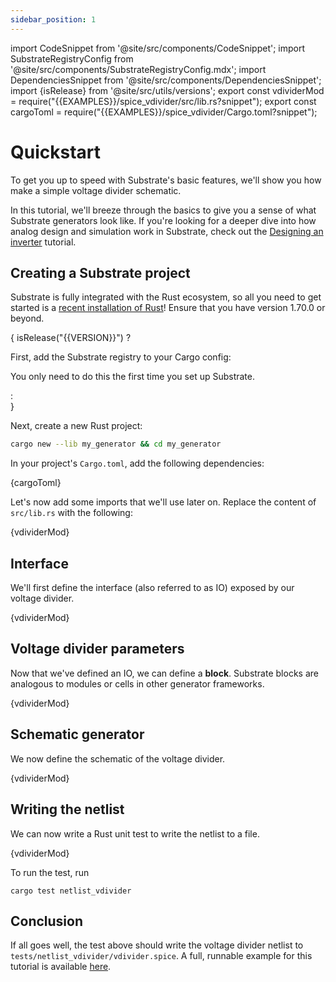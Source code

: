 ```yaml
---
sidebar_position: 1
---
```


import CodeSnippet from '@site/src/components/CodeSnippet';
import SubstrateRegistryConfig from '@site/src/components/SubstrateRegistryConfig.mdx';
import DependenciesSnippet from '@site/src/components/DependenciesSnippet';
import {isRelease} from '@site/src/utils/versions';
export const vdividerMod = require("{{EXAMPLES}}/spice_vdivider/src/lib.rs?snippet");
export const cargoToml = require("{{EXAMPLES}}/spice_vdivider/Cargo.toml?snippet");

# Quickstart

To get you up to speed with Substrate's basic features, we'll show you how make a simple voltage divider schematic.

In this tutorial, we'll breeze through the basics to give you a sense of what Substrate generators look like.
If you're looking for a deeper dive into how analog design and simulation work in Substrate, check out the [Designing an inverter](inverter/open.md) tutorial.

## Creating a Substrate project

Substrate is fully integrated with the Rust ecosystem, so all you need to get started is a [recent installation of Rust](https://www.rust-lang.org/tools/install)! Ensure that you have version 1.70.0 or beyond.

{ isRelease("{{VERSION}}") ? <div>
First, add the Substrate registry to your Cargo config:

<SubstrateRegistryConfig/>

You only need to do this the first time you set up Substrate.

</div> : <div/> }

Next, create a new Rust project:

```bash
cargo new --lib my_generator && cd my_generator
```

In your project's `Cargo.toml`, add the following dependencies:

<DependenciesSnippet version="{{VERSION}}" language="toml" title="Cargo.toml" snippet="dependencies">{cargoToml}</DependenciesSnippet>

Let's now add some imports that we'll use later on.
Replace the content of `src/lib.rs` with the following:

<CodeSnippet language="rust" title="src/lib.rs" snippet="imports">{vdividerMod}</CodeSnippet>

## Interface

We'll first define the interface (also referred to as IO) exposed by our voltage divider.

<CodeSnippet language="rust" title="src/lib.rs" snippet="vdivider-io">{vdividerMod}</CodeSnippet>

## Voltage divider parameters

Now that we've defined an IO, we can define a **block**.
Substrate blocks are analogous to modules or cells in other generator frameworks.

<CodeSnippet language="rust" title="src/lib.rs" snippet="vdivider-struct">{vdividerMod}</CodeSnippet>

## Schematic generator

We now define the schematic of the voltage divider.

<CodeSnippet language="rust" title="src/lib.rs" snippet="vdivider-schematic">{vdividerMod}</CodeSnippet>

## Writing the netlist

We can now write a Rust unit test to write the netlist to a file.

<CodeSnippet language="rust" title="lib/tb.rs" snippet="tests">{vdividerMod}</CodeSnippet>

To run the test, run

```
cargo test netlist_vdivider
```

## Conclusion

If all goes well, the test above should write the voltage divider netlist to `tests/netlist_vdivider/vdivider.spice`.
A full, runnable example for this tutorial is available [here]({{GITHUB_URL}}/examples/spice_vdivider).
